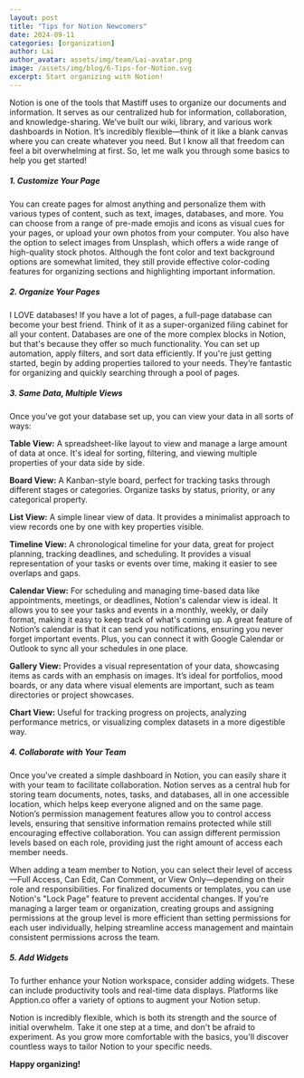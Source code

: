 ```yaml
---
layout: post
title: "Tips for Notion Newcomers"
date: 2024-09-11
categories: [organization]
author: Lai
author_avatar: assets/img/team/Lai-avatar.png
image: /assets/img/blog/6-Tips-for-Notion.svg
excerpt: Start organizing with Notion!
---
```


Notion is one of the tools that Mastiff uses to organize our documents and information. It serves as our centralized hub for information, collaboration, and knowledge-sharing. We’ve built our wiki, library, and various work dashboards in Notion. It’s incredibly flexible—think of it like a blank canvas where you can create whatever you need. But I know all that freedom can feel a bit overwhelming at first. So, let me walk you through some basics to help you get started!

##### 1. Customize Your Page

You can create pages for almost anything and personalize them with various types of content, such as text, images, databases, and more. You can choose from a range of pre-made emojis and icons as visual cues for your pages, or upload your own photos from your computer. You also have the option to select images from Unsplash, which offers a wide range of high-quality stock photos. Although the font color and text background options are somewhat limited, they still provide effective color-coding features for organizing sections and highlighting important information.

##### 2. Organize Your Pages

I LOVE databases! If you have a lot of pages, a full-page database can become your best friend. Think of it as a super-organized filing cabinet for all your content. Databases are one of the more complex blocks in Notion, but that's because they offer so much functionality. You can set up automation, apply filters, and sort data efficiently. If you're just getting started, begin by adding properties tailored to your needs. They’re fantastic for organizing and quickly searching through a pool of pages.

##### 3. Same Data, Multiple Views

Once you've got your database set up, you can view your data in all sorts of ways:

**Table View:** A spreadsheet-like layout to view and manage a large amount of data at once. It's ideal for sorting, filtering, and viewing multiple properties of your data side by side.

**Board View:** A Kanban-style board, perfect for tracking tasks through different stages or categories. Organize tasks by status, priority, or any categorical property.

**List View:** A simple linear view of data. It provides a minimalist approach to view records one by one with key properties visible.

**Timeline View:** A chronological timeline for your data, great for project planning, tracking deadlines, and scheduling. It provides a visual representation of your tasks or events over time, making it easier to see overlaps and gaps.

**Calendar View:** For scheduling and managing time-based data like appointments, meetings, or deadlines, Notion's calendar view is ideal. It allows you to see your tasks and events in a monthly, weekly, or daily format, making it easy to keep track of what's coming up. A great feature of Notion’s calendar is that it can send you notifications, ensuring you never forget important events. Plus, you can connect it with Google Calendar or Outlook to sync all your schedules in one place.

**Gallery View:** Provides a visual representation of your data, showcasing items as cards with an emphasis on images. It’s ideal for portfolios, mood boards, or any data where visual elements are important, such as team directories or project showcases.

**Chart View:** Useful for tracking progress on projects, analyzing performance metrics, or visualizing complex datasets in a more digestible way.

##### 4. Collaborate with Your Team

Once you've created a simple dashboard in Notion, you can easily share it with your team to facilitate collaboration. Notion serves as a central hub for storing team documents, notes, tasks, and databases, all in one accessible location, which helps keep everyone aligned and on the same page. Notion’s permission management features allow you to control access levels, ensuring that sensitive information remains protected while still encouraging effective collaboration. You can assign different permission levels based on each role, providing just the right amount of access each member needs.

When adding a team member to Notion, you can select their level of access—Full Access, Can Edit, Can Comment, or View Only—depending on their role and responsibilities. For finalized documents or templates, you can use Notion's "Lock Page" feature to prevent accidental changes. If you're managing a larger team or organization, creating groups and assigning permissions at the group level is more efficient than setting permissions for each user individually, helping streamline access management and maintain consistent permissions across the team.

##### 5. Add Widgets

To further enhance your Notion workspace, consider adding widgets. These can include productivity tools and real-time data displays. Platforms like Apption.co offer a variety of options to augment your Notion setup.

Notion is incredibly flexible, which is both its strength and the source of initial overwhelm. Take it one step at a time, and don't be afraid to experiment. As you grow more comfortable with the basics, you'll discover countless ways to tailor Notion to your specific needs.

**Happy organizing!**
